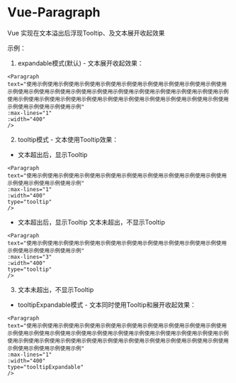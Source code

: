 # Vue-Paragraph
Vue 实现在文本溢出后浮现Tooltip、及文本展开收起效果

示例：

1. expandable模式(默认) - 文本展开收起效果：
```vue
<Paragraph
text="使用示例使用示例使用示例使用示例使用示例使用示例使用示例使用示例使用示例使用示例使用示例使用示例使用示例使用示例使用示例使用示例使用示例使用示例使用示例使用示例使用示例使用示例使用示例使用示例使用示例使用示例使用示例使用示例使用示例使用示例使用示例使用示例使用示例使用示例"
:max-lines="1"
:width="400"
/>
```

2. tooltip模式 - 文本使用Tooltip效果： 

- 文本超出后，显示Tooltip
```vue
<Paragraph
text="使用示例使用示例使用示例使用示例使用示例使用示例使用示例使用示例使用示例使用示例使用示例使用示例使用示例"
:max-lines="1"
:width="400"
type="tooltip"
/>
```

- 文本超出后，显示Tooltip 文本未超出，不显示Tooltip
```vue
<Paragraph
text="使用示例使用示例使用示例使用示例使用示例使用示例使用示例使用示例使用示例使用示例使用示例使用示例使用示例"
:max-lines="3"
:width="400"
type="tooltip"
/>
```

3. 文本未超出，不显示Tooltip

- tooltipExpandable模式 - 文本同时使用Tooltip和展开收起效果：
```vue
<Paragraph
text="使用示例使用示例使用示例使用示例使用示例使用示例使用示例使用示例使用示例使用示例使用示例使用示例使用示例使用示例使用示例使用示例使用示例使用示例使用示例使用示例使用示例使用示例使用示例使用示例使用示例使用示例使用示例使用示例使用示例使用示例使用示例使用示例使用示例使用示例"
:max-lines="1"
:width="400"
type="tooltipExpandable"
/>
```
